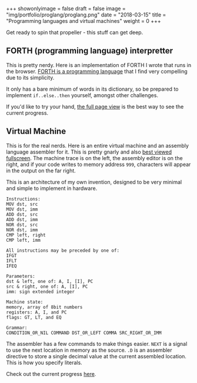 +++
showonlyimage = false
draft = false 
image = "img/portfolio/proglang/proglang.png"
date = "2018-03-15"
title = "Programming languages and virtual machines"
weight = 0
+++

Get ready to spin that propeller - this stuff can get deep.

<!--more-->


## FORTH (programming language) interpretter

This is pretty nerdy. Here is an implementation of FORTH I wrote that runs in the browser. [FORTH is a programming language](https://en.wikipedia.org/wiki/Forth_(programming_language)) that I find very compelling due to its simplicity.

It only has a bare minimum of words in its dictionary, so be prepared to implement `if..else..then` yourself, amongst other challenges.

If you'd like to try your hand, [the full page view](https://codepen.io/eparadis/full/oNNGwWP) is the best way to see the current progress.

## Virtual Machine

This is for the real nerds. Here is an entire virtual machine and an assembly language assembler for it. This is pretty gnarly and also [best viewed fullscreen](https://codepen.io/eparadis/full/mdyPXJa). The machine trace is on the left, the assembly editor is on the right, and if your code writes to memory address `999`, characters will appear in the output on the far right.

This is an architecture of my own invention, designed to be very minimal and simple to implement in hardware. 

```
Instructions:
MOV dst, src
MOV dst, imm
ADD dst, src
ADD dst, imm
NOR dst, src
NOR dst, imm
CMP left, right
CMP left, imm

All instructions may be preceded by one of:
IFGT
IFLT
IFEQ

Parameters:
dst & left, one of: A, I, [I], PC
src & right, one of: A, [I], PC
imm: sign extended integer

Machine state:
memory, array of 8bit numbers
registers: A, I, and PC
flags: GT, LT, and EQ

Grammar:
CONDITION_OR_NIL COMMAND DST_OR_LEFT COMMA SRC_RIGHT_OR_IMM
```

The assembler has a few commands to make things easier. `NEXT` is a signal to use the next location in memory as the source. `.D` is an assembler directive to store a single decimal value at the current assembled location. This is how you specify literals.

Check out the current progress [here](https://codepen.io/eparadis/full/mdyPXJa).

